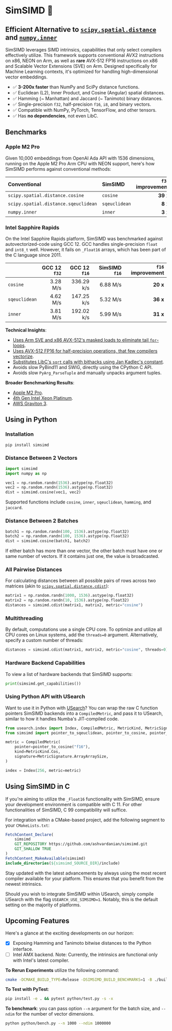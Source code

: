 # SimSIMD 📏

## Efficient Alternative to [`scipy.spatial.distance`][scipy] and [`numpy.inner`][numpy]

SimSIMD leverages SIMD intrinsics, capabilities that only select compilers effectively utilize. This framework supports conventional AVX2 instructions on x86, NEON on Arm, as well as __rare__ AVX-512 FP16 instructions on x86 and Scalable Vector Extensions (SVE) on Arm. Designed specifically for Machine Learning contexts, it's optimized for handling high-dimensional vector embeddings.

- ✅ __3-200x faster__ than NumPy and SciPy distance functions.
- ✅ Euclidean (L2), Inner Product, and Cosine (Angular) spatial distances.
- ✅ Hamming (~ Manhattan) and Jaccard (~ Tanimoto) binary distances.
- ✅ Single-precision `f32`, half-precision `f16`, `i8`, and binary vectors.
- ✅ Compatible with NumPy, PyTorch, TensorFlow, and other tensors.
- ✅ Has __no dependencies__, not even LibC.

[scipy]: https://docs.scipy.org/doc/scipy/reference/spatial.distance.html#module-scipy.spatial.distance
[numpy]: https://numpy.org/doc/stable/reference/generated/numpy.inner.html

## Benchmarks

### Apple M2 Pro

Given 10,000 embeddings from OpenAI Ada API with 1536 dimensions, running on the Apple M2 Pro Arm CPU with NEON support, here's how SimSIMD performs against conventional methods:

| Conventional                         | SimSIMD       | `f32` improvement | `f16` improvement | `i8` improvement |
| :----------------------------------- | :------------ | ----------------: | ----------------: | ---------------: |
| `scipy.spatial.distance.cosine`      | `cosine`      |          __39 x__ |          __84 x__ |        __196 x__ |
| `scipy.spatial.distance.sqeuclidean` | `sqeuclidean` |           __8 x__ |          __25 x__ |         __22 x__ |
| `numpy.inner`                        | `inner`       |           __3 x__ |          __10 x__ |         __18 x__ |

### Intel Sapphire Rapids

On the Intel Sapphire Rapids platform, SimSIMD was benchmarked against autovectorized-code using GCC 12. GCC handles single-precision `float` and `int8_t` well. However, it fails on `_Float16` arrays, which has been part of the C language since 2011.

|               | GCC 12 `f32` | GCC 12 `f16` | SimSIMD `f16` | `f16` improvement |
| :------------ | -----------: | -----------: | ------------: | ----------------: |
| `cosine`      |     3.28 M/s |   336.29 k/s |      6.88 M/s |          __20 x__ |
| `sqeuclidean` |     4.62 M/s |   147.25 k/s |      5.32 M/s |          __36 x__ |
| `inner`       |     3.81 M/s |   192.02 k/s |      5.99 M/s |          __31 x__ |

__Technical Insights__:

- [Uses Arm SVE and x86 AVX-512's masked loads to eliminate tail `for`-loops](https://ashvardanian.com/posts/simsimd-faster-scipy/#tails-of-the-past-the-significance-of-masked-loads).
- [Uses AVX-512 FP16 for half-precision operations, that few compilers vectorize](https://ashvardanian.com/posts/simsimd-faster-scipy/#the-challenge-of-f16).
- [Substitutes LibC's `sqrt` calls with bithacks using Jan Kadlec's constant](https://ashvardanian.com/posts/simsimd-faster-scipy/#bonus-section-bypassing-sqrt-and-libc-dependencies).
- Avoids slow PyBind11 and SWIG, directly using the CPython C API.
- Avoids slow `PyArg_ParseTuple` and manually unpacks argument tuples.

__Broader Benchmarking Results__:

- [Apple M2 Pro](https://ashvardanian.com/posts/simsimd-faster-scipy/#appendix-1-performance-on-apple-m2-pro).
- [4th Gen Intel Xeon Platinum](https://ashvardanian.com/posts/simsimd-faster-scipy/#appendix-2-performance-on-4th-gen-intel-xeon-platinum-8480).
- [AWS Graviton 3](https://ashvardanian.com/posts/simsimd-faster-scipy/#appendix-3-performance-on-aws-graviton-3).

## Using in Python

### Installation

```sh
pip install simsimd
```

### Distance Between 2 Vectors

```py
import simsimd
import numpy as np

vec1 = np.random.randn(1536).astype(np.float32)
vec2 = np.random.randn(1536).astype(np.float32)
dist = simsimd.cosine(vec1, vec2)
```

Supported functions include `cosine`, `inner`, `sqeuclidean`, `hamming`, and `jaccard`.

### Distance Between 2 Batches

```py
batch1 = np.random.randn(100, 1536).astype(np.float32)
batch2 = np.random.randn(100, 1536).astype(np.float32)
dist = simsimd.cosine(batch1, batch2)
```

If either batch has more than one vector, the other batch must have one or same number of vectors.
If it contains just one, the value is broadcasted.

### All Pairwise Distances

For calculating distances between all possible pairs of rows across two matrices (akin to [`scipy.spatial.distance.cdist`](https://docs.scipy.org/doc/scipy/reference/generated/scipy.spatial.distance.cdist.html)):

```py
matrix1 = np.random.randn(1000, 1536).astype(np.float32)
matrix2 = np.random.randn(10, 1536).astype(np.float32)
distances = simsimd.cdist(matrix1, matrix2, metric="cosine")
```

### Multithreading

By default, computations use a single CPU core. To optimize and utilize all CPU cores on Linux systems, add the `threads=0` argument. Alternatively, specify a custom number of threads:

```py
distances = simsimd.cdist(matrix1, matrix2, metric="cosine", threads=0)
```

### Hardware Backend Capabilities

To view a list of hardware backends that SimSIMD supports:

```py
print(simsimd.get_capabilities())
```

### Using Python API with USearch

Want to use it in Python with [USearch](https://github.com/unum-cloud/usearch)?
You can wrap the raw C function pointers SimSIMD backends into a `CompiledMetric`, and pass it to USearch, similar to how it handles Numba's JIT-compiled code.

```py
from usearch.index import Index, CompiledMetric, MetricKind, MetricSignature
from simsimd import pointer_to_sqeuclidean, pointer_to_cosine, pointer_to_inner

metric = CompiledMetric(
    pointer=pointer_to_cosine("f16"),
    kind=MetricKind.Cos,
    signature=MetricSignature.ArrayArraySize,
)

index = Index(256, metric=metric)
```
## Using SimSIMD in C

If you're aiming to utilize the `_Float16` functionality with SimSIMD, ensure your development environment is compatible with C 11. For other functionalities of SimSIMD, C 99 compatibility will suffice.

For integration within a CMake-based project, add the following segment to your `CMakeLists.txt`:

```cmake
FetchContent_Declare(
    simsimd
    GIT_REPOSITORY https://github.com/ashvardanian/simsimd.git
    GIT_SHALLOW TRUE
)
FetchContent_MakeAvailable(simsimd)
include_directories(${simsimd_SOURCE_DIR}/include)
```

Stay updated with the latest advancements by always using the most recent compiler available for your platform. This ensures that you benefit from the newest intrinsics.

Should you wish to integrate SimSIMD within USearch, simply compile USearch with the flag `USEARCH_USE_SIMSIMD=1`. Notably, this is the default setting on the majority of platforms.

## Upcoming Features

Here's a glance at the exciting developments on our horizon:

- [x] Exposing Hamming and Tanimoto bitwise distances to the Python interface.
- [ ] Intel AMX backend. Note: Currently, the intrinsics are functional only with Intel's latest compiler.

__To Rerun Experiments__ utilize the following command:

```sh
cmake -DCMAKE_BUILD_TYPE=Release -DSIMSIMD_BUILD_BENCHMARKS=1 -B ./build_release && make -C ./build_release && ./build_release/simsimd_bench
```

__To Test with PyTest__:

```sh
pip install -e . && pytest python/test.py -s -x
```

__To benchmark__: you can pass option `--n` argument for the batch size, and `--ndim` for the number of vector dimensions.

```sh
python python/bench.py --n 1000 --ndim 1000000
```
